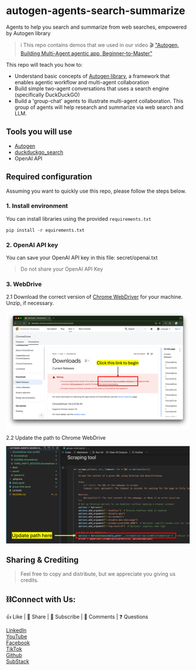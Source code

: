 # autogen-agents-search-summarize
Agents to help you search and summarize from web searches, empowered by Autogen library

> ℹ️ This repo contains demos that we used in our video 🎬 ["Autogen, Building Multi-Agent agentic app, Beginner-to-Master"](https://youtube.com/live/fXR2U5PlxoA)

This repo will teach you how to:
- Understand basic concepts of [Autogen library](https://www.microsoft.com/en-us/research/project/autogen/), a framework that enables agentic workflow and multi-agent collaboration
- Build simple two-agent conversations that uses a search engine (specifically DuckDuckGO)
- Build a 'group-chat' agents to illustrate multi-agent collaboration. This group of agents will help research and summarize via web search and LLM.

## Tools you will use
- [Autogen](https://github.com/microsoft/autogen)
- [duckduckgo_search](https://github.com/deedy5/duckduckgo_search)
- OpenAI API

## Required configuration
Assuming you want to quickly use this repo, please follow the steps below.

### 1. Install environment
You can install libraries using the provided `requirements.txt`

```
pip install -r equirements.txt
```

### 2. OpenAI API key
You can save your OpenAI API key in this file: secret/openai.txt
> Do not share your OpenAI API Key

### 3. WebDrive
2.1 Download the correct version of [Chrome WebDriver](https://developer.chrome.com/docs/chromedriver/downloads) for your machine. Unzip, if necessary.

![image](docs/chrome-webdriver.png)

2.2 Update the path to Chrome WebDrive

![image](docs/webdriver-path.png)


## Sharing & Crediting

> Feel free to copy and distribute, but we appreciate you giving us credits.


## ⛓️Connect with Us:

👍 Like | 🔗 Share | 📢 Subscribe | 💬 Comments | ❓ Questions

[LinkedIn](www.linkedin.com/company/casedonebyai) <br>
[YouTube](www.youtube.com/@CaseDonebyAI) <br>
[Facebook](www.facebook.com/casedonebyai) <br>
[TikTok](www.tiktok.com/@casedonebyai) <br>
[Github](www.github.com/casedone) <br>
[SubStack](casedonebyai.substack.com)